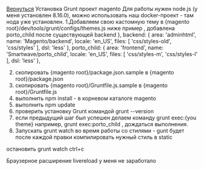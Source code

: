 [Вернуться](readme.md)
Установка Grunt проект magento
Для работы нужен node.js (у меня установлен 8.16.0), можно использовать наш docker-проект - там нода уже установлен.
1.Добавляем свою кастомную тему в {magento root}/dev/tools/grunt/configs/themes.js
ниже пример , добавлена porto_child после существующей backend
    },
    backend: {
        area: 'adminhtml',
        name: 'Magento/backend',
        locale: 'en_US',
        files: [
            'css/styles-old',
            'css/styles'
        ],
        dsl: 'less'
    },
    porto_child: {
        area: 'frontend',
        name: 'Smartwave/porto_child',
        locale: 'en_US',
        files: [
            'css/styles-m',
            'css/styles-l'
        ],
        dsl: 'less'
    },

2. скопировать  {magento root}/package.json.sample в  {magento root}/package.json
3. скопировать  {magento root}/Gruntfile.js.sample в  {magento root}/Gruntfile.js
4. выполнить npm install  - в корневом каталоге magento
5. выполнить npm update
6. проверить установку Grunt командой grunt --version
7. если предыдущий шаг был успешен делаем команду grunt exec:{you theme} например, grunt exec:porto_child , дождаться выполнения.
8. Запускать grunt watch во время работы со стилями - gunt будет после каждой правки компилировать нужный стиль в static

остановить grunt watch ctrl+c

Браузерное расширение livereload у меня не заработало

